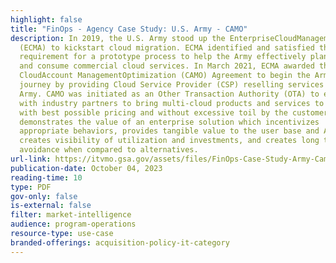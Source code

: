 ```yaml
---
highlight: false
title: "FinOps - Agency Case Study: U.S. Army - CAMO"
description: In 2019, the U.S. Army stood up the EnterpriseCloudManagementAgency
  (ECMA) to kickstart cloud migration. ECMA identified and satisfied the
  requirement for a prototype process to help the Army effectively plan, budget,
  and consume commercial cloud services. In March 2021, ECMA awarded the
  CloudAccount ManagementOptimization (CAMO) Agreement to begin the Army’s cloud
  journey by providing Cloud Service Provider (CSP) reselling services to the
  Army. CAMO was initiated as an Other Transaction Authority (OTA) to experiment
  with industry partners to bring multi-cloud products and services to the Army
  with best possible pricing and without excessive toil by the customer. CAMO
  demonstrates the value of an enterprise solution which incentivizes
  appropriate behaviors, provides tangible value to the user base and Army,
  creates visibility of utilization and investments, and creates long term cost
  avoidance when compared to alternatives.
url-link: https://itvmo.gsa.gov/assets/files/FinOps-Case-Study-Army-Camo.pdf
publication-date: October 04, 2023
reading-time: 10
type: PDF
gov-only: false
is-external: false
filter: market-intelligence
audience: program-operations
resource-type: use-case
branded-offerings: acquisition-policy-it-category
---
```

